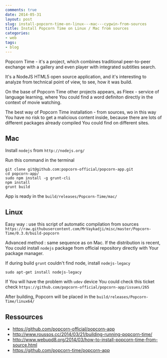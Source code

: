 ```yaml
---
comments: true
date: 2014-05-31
layout: post
slug: install-popcorn-time-on-linux---mac---cygwin-from-sources
title: Install Popcorn Time on Linux / Mac from sources
categories:
- web
tags:
- blog
---
```


Popcorn Time - it's a project, which combines traditional peer-to-peer exchange with a gallery and even player with integrated subtitles search.

It's a NodeJS HTML5 open source application, and it's interesting to analyze from technical point of view, to see, how it was build.

On the base of Popcorn Time other projects appears, as Fleex - service of language learning, where You could find a word definiton directly in the context of movie watching.

The best way of Popcorn Time installation - from sources, wo in this way You have no risk to get a malicious content inside, because there are lots of different packages already compiled You could find on different sites.

## Mac

Install `nodejs` from `http://nodejs.org/`

Run this command in the terminal

    git clone git@github.com:popcorn-official/popcorn-app.git
    cd popcorn-app/
    sudo npm install -g grunt-cli
    npm install
    grunt build

App is ready in the `build/releases/Popcorn-Time/mac/`

## Linux

Easy way : use this script of automatic compilation from sources `https://raw.githubusercontent.com/MrVaykadji/misc/master/Popcorn-Time/0.3.0/build-popcorn`

Advanced method : same sequence as on Mac. If the distribution is recent, You could install `nodejs` package from official repository directly with Your package manager.

If during build `grunt` couldn't find node, install `nodejs-legacy`

    sudo apt-get install nodejs-legacy

If You will have the problem with `udev` device You could check this ticket check `https://github.com/popcorn-official/popcorn-app/issues/265`

After building, Popcorn will be placed in the `build/releases/Popcorn-Time/linux64/`

## Ressources

* https://github.com/popcorn-official/popcorn-app
* http://www.roussos.cc/2014/03/21/building-running-popcorn-time/
* http://www.webupd8.org/2014/03/how-to-install-popcorn-time-from-source.html
* https://github.com/popcorn-time/popcorn-app
